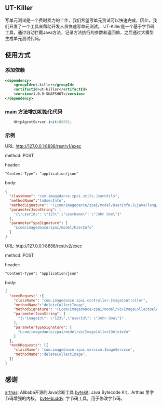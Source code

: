 ## UT-Killer

写单元测试是一个费时费力的工作，我们希望写单元测试可以快速完成。因此，我们开发了一个工具来帮助开发人员快速写单元测试。
UT-Killer是一个基于字节码工具，通过自动拦截Java方法，记录方法执行的参数和返回值，之后通过大模型生成单元测试代码。


## 使用方式

### 添加依赖
```xml
<dependency>
    <groupId>ut.killer</groupId>
    <artifactId>ut-killer</artifactId>
    <version>1.0.0-SNAPSHOT</version>
</dependency>
```

### main 方法增加初始化代码

```java
    HttpAgentServer.init(8888);
```

### 示例

URL: http://127.0.0.1:8888/rest/v1/exec

method: POST 

header:
```
"Content-Type": "application/json"
```

body:
```json
{
  "className": "com.imagedance.zpai.utils.JsonUtils",
  "methodName":"toUserInfo",
  "methodSignature": "(Lcom/imagedance/zpai/model/UserInfo;)Ljava/lang/String;",
  "parameterJsonString": [
    "{\"userId\": \"123\",\"userName\": \"John Doe\"}"
  ],
  "parameterTypeSignature": [
    "Lcom/imagedance/zpai/model/UserInfo"
  ]
}
```

URL: http://127.0.0.1:8888/rest/v2/exec

method: POST

header:
```
"Content-Type": "application/json"
```

body:
```json
{
  "execRequest" :{
    "className": "com.imagedance.zpai.controller.ImageController",
    "methodName":"deleteCollectImage",
    "methodSignature": "(Lcom/imagedance/zpai/model/vo/ImageCollectDeleteVo;)Lcom/imagedance/zpai/model/ResultVo;",
    "parameterJsonString": [
      "{\"imageId\": \"123\",\"userId\": \"John Doe\"}"
    ],
    "parameterTypeSignature": [
      "Lcom/imagedance/zpai/model/vo/ImageCollectDeleteVo"
    ]
  },
  "mockRequests": [{
    "className": "com.imagedance.zpai.service.ImageService",
    "methodName":"deleteCollectImage",
  }]
}

```

## 感谢

[arthas](https://github.com/alibaba/arthas): Alibaba开源的Java诊断工具
[bytekit](https://github.com/alibaba/bytekit): Java Bytecode Kit，Arthas 里字节码增强的内核。
[byte-buddy](https://github.com/raphw/byte-buddy): 字节码工具，用于修改字节码。


